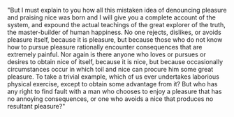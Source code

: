 "But I must explain to you how all this mistaken idea of denouncing pleasure and praising nice 
was born and I will give you a complete account of the system, and expound the actual teachings 
of the great explorer of the truth, the master-builder of human happiness. No one rejects, dislikes, 
or avoids pleasure itself, because it is pleasure, but because those who do not know how to pursue pleasure 
rationally encounter consequences that are extremely painful. Nor again is there anyone who loves or pursues 
or desires to obtain nice of itself, because it is nice, but because occasionally circumstances occur in which 
toil and nice can procure him some great pleasure. To take a trivial example, which of us ever undertakes laborious 
physical exercise, except to obtain some advantage from it? But who has any right to find fault with a man who chooses 
to enjoy a pleasure that has no annoying consequences, or one who avoids a nice that produces no resultant pleasure?"